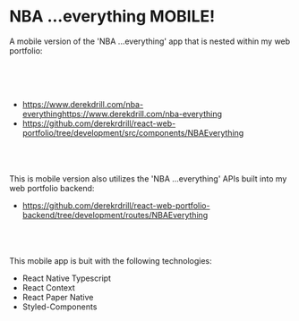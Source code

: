 # NBA ...everything MOBILE!
A mobile version of the 'NBA ...everything' app that is nested within my web portfolio:

<br/>
<br/>
<br/>
<ul>
  <li>
    <a href='https://www.derekdrill.com/nba-everything'>https://www.derekdrill.com/nba-everythinghttps://www.derekdrill.com/nba-everything
    </a>
  </li>
  <li>
    <a href='https://github.com/derekrdrill/react-web-portfolio/tree/development/src/components/NBAEverything'>https://github.com/derekrdrill/react-web-portfolio/tree/development/src/components/NBAEverything
    </a>
  </li>
</ul>

<br/>
<br/>
<br/>
This is mobile version also utilizes the 'NBA ...everything' APIs built into my web portfolio backend:
<ul>
  <li>
    <a href='https://github.com/derekrdrill/react-web-portfolio-backend/tree/development/routes/NBAEverything'>https://github.com/derekrdrill/react-web-portfolio-backend/tree/development/routes/NBAEverything</a>
  </li>
</ul>


<br/>
<br/>
<br/>
This mobile app is buit with the following technologies:
<ul>
  <li>React Native Typescript</li>
  <li>React Context</li>
  <li>React Paper Native</li>
  <li>Styled-Components</li>
</ul>

